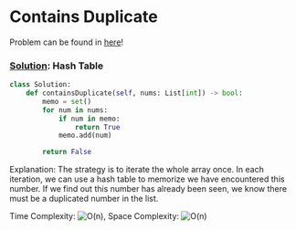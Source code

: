 # Contains Duplicate

Problem can be found in [here](https://leetcode.com/problems/contains-duplicate/)!

### [Solution](/Array%20%26%20Hashing/217-ContainsDuplicate/solution.py): Hash Table

```python
class Solution:
    def containsDuplicate(self, nums: List[int]) -> bool:
        memo = set()
        for num in nums:
            if num in memo:
                return True
            memo.add(num)

        return False
```

Explanation: The strategy is to iterate the whole array once. In each iteration, we can use a hash table to memorize we have encountered this number. If we find out this number has already been seen, we know there must be a duplicated number in the list.

Time Complexity: ![O(n)](<https://latex.codecogs.com/svg.image?\inline&space;O(n)>), Space Complexity: ![O(n)](<https://latex.codecogs.com/svg.image?\inline&space;O(n)>)
